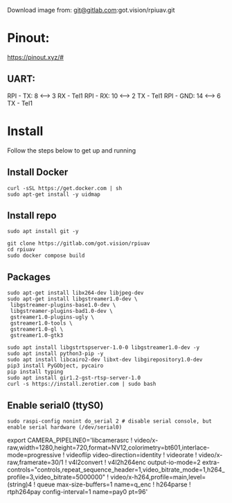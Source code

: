 Download image from:
git@gitlab.com:got.vision/rpiuav.git

# Pinout:
https://pinout.xyz/#


## UART:
RPI - TX: 8 <--> 3 RX - Tel1
RPI - RX: 10 <--> 2 TX - Tel1
RPI - GND: 14 <--> 6 TX - Tel1

# Install
Follow the steps below to get up and running

## Install Docker
    curl -sSL https://get.docker.com | sh
    sudo apt-get install -y uidmap

## Install repo
    sudo apt install git -y

    git clone https://gitlab.com/got.vision/rpiuav
    cd rpiuav
    sudo docker compose build

## Packages
    sudo apt-get install libx264-dev libjpeg-dev
    sudo apt-get install libgstreamer1.0-dev \
     libgstreamer-plugins-base1.0-dev \
     libgstreamer-plugins-bad1.0-dev \
     gstreamer1.0-plugins-ugly \
     gstreamer1.0-tools \
     gstreamer1.0-gl \
     gstreamer1.0-gtk3

    sudo apt install libgstrtspserver-1.0-0 libgstreamer1.0-dev -y
    sudo apt install python3-pip -y
    sudo apt install libcairo2-dev libxt-dev libgirepository1.0-dev
    pip3 install PyGObject, pycairo
    pip install typing
    sudo apt install gir1.2-gst-rtsp-server-1.0
    curl -s https://install.zerotier.com | sudo bash

## Enable serial0 (ttyS0)
    sudo raspi-config nonint do_serial 2 # disable serial console, but enable serial hardware (/dev/serial0)

export CAMERA_PIPELINE0='libcamerasrc ! video/x-raw,width=1280,height=720,format=NV12,colorimetry=bt601,interlace-mode=progressive ! videoflip video-direction=identity ! videorate ! video/x-raw,framerate=30/1 ! v4l2convert ! v4l2h264enc output-io-mode=2 extra-controls="controls,repeat_sequence_header=1,video_bitrate_mode=1,h264_profile=3,video_bitrate=5000000" ! video/x-h264,profile=main,level=(string)4 ! queue max-size-buffers=1 name=q_enc ! h264parse ! rtph264pay config-interval=1 name=pay0 pt=96'

